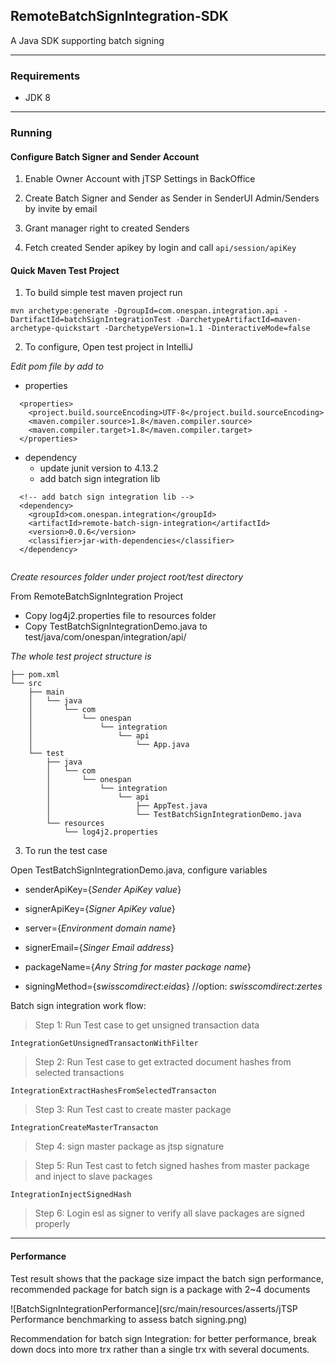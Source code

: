 ## RemoteBatchSignIntegration-SDK
A Java SDK supporting batch signing

---

### Requirements
* JDK 8
---
### Running

#### Configure Batch Signer and Sender Account
1. Enable Owner Account with jTSP Settings in BackOffice

2. Create Batch Signer and Sender as Sender in SenderUI Admin/Senders by invite by email

3. Grant manager right to created Senders

4. Fetch created Sender apikey by login and call ```api/session/apiKey```


#### Quick Maven Test Project
1. To build simple test maven project run

``` 
mvn archetype:generate -DgroupId=com.onespan.integration.api -DartifactId=batchSignIntegrationTest -DarchetypeArtifactId=maven-archetype-quickstart -DarchetypeVersion=1.1 -DinteractiveMode=false 
```

2. To configure, Open test project in IntelliJ

_Edit pom file by add to_

* properties
``` 
  <properties>
    <project.build.sourceEncoding>UTF-8</project.build.sourceEncoding>
    <maven.compiler.source>1.8</maven.compiler.source>
    <maven.compiler.target>1.8</maven.compiler.target>
  </properties>
```

* dependency
    * update junit version to 4.13.2
    * add batch sign integration lib
```
  <!-- add batch sign integration lib -->
  <dependency>
    <groupId>com.onespan.integration</groupId>
    <artifactId>remote-batch-sign-integration</artifactId>
    <version>0.0.6</version>
    <classifier>jar-with-dependencies</classifier>
  </dependency>
  
```

_Create resources folder under project root/test directory_

From RemoteBatchSignIntegration Project
* Copy log4j2.properties file to resources folder
* Copy TestBatchSignIntegrationDemo.java to test/java/com/onespan/integration/api/

_The whole test project structure is_
```
├── pom.xml
└── src
    ├── main
    │   └── java
    │       └── com
    │           └── onespan
    │               └── integration
    │                   └── api
    │                       └── App.java
    └── test
        ├── java
        │   └── com
        │       └── onespan
        │           └── integration
        │               └── api
        │                   ├── AppTest.java
        │                   └── TestBatchSignIntegrationDemo.java
        └── resources
            └── log4j2.properties
```

3. To run the test case

Open TestBatchSignIntegrationDemo.java, configure variables

* senderApiKey={_Sender ApiKey value_}
* signerApiKey={_Signer ApiKey value_}
* server={_Environment domain name_}

* signerEmail={_Singer Email address_}
* packageName={_Any String for master package name_}
* signingMethod={_swisscomdirect:eidas_} //option: _swisscomdirect:zertes_

Batch sign integration work flow:
> Step 1: Run Test case to get unsigned transaction data

    IntegrationGetUnsignedTransactonWithFilter

> Step 2: Run Test case to get extracted document hashes from selected transactions

    IntegrationExtractHashesFromSelectedTransacton

> Step 3: Run Test cast to create master package

    IntegrationCreateMasterTransacton

> Step 4: sign master package as jtsp signature

> Step 5: Run Test cast to fetch signed hashes from master package and inject to slave packages

    IntegrationInjectSignedHash

> Step 6: Login esl as signer to verify all slave packages are signed properly

---

#### Performance

Test result shows that the package size impact the batch sign performance, recommended package for batch sign is a package with 2~4 documents

![BatchSignIntegrationPerformance](src/main/resources/asserts/jTSP Performance benchmarking to assess batch signing.png)

Recommendation for batch sign Integration: for better performance, break down docs into more trx rather than a single trx with several documents.


